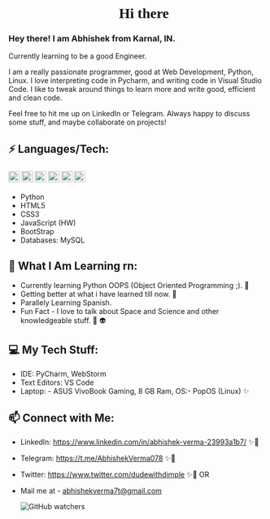 <h1 align="Center" style="font-family: 'JetBrains Mono'"> 👋 Hi there </h1>
<h3>Hey there! I am Abhishek from Karnal, IN.</h3>
Currently learning to be a good Engineer.

I am a really passionate programmer, good at Web Development, Python, Linux. I love interpreting code in Pycharm, and writing code in Visual Studio Code. I like to tweak around things to learn more and write good, efficient and clean code.

Feel free to hit me up on LinkedIn or Telegram. Always happy to discuss some stuff, and maybe collaborate on projects!


## ⚡ Languages/Tech:
<h3>
<img src = "https://cdn3.iconfinder.com/data/icons/logos-and-brands-adobe/512/267_Python-512.png" width = "22">
<img src = "https://cdn.iconscout.com/icon/free/png-256/html5-40-1175193.png" width = "22">
<img src = "https://cdn4.iconfinder.com/data/icons/social-media-logos-6/512/121-css3-512.png" width = "22">
<img src = "https://upload.wikimedia.org/wikipedia/commons/thumb/9/99/Unofficial_JavaScript_logo_2.svg/1024px-Unofficial_JavaScript_logo_2.svg.png" width = "22">
<img src = "https://cdn.iconscout.com/icon/free/png-256/bootstrap-226077.png" width = "22">
<img src = "https://i2.wp.com/blogs.perficient.com/files/2015/09/Azure-SQL-Database.png?fit=512%2C512&ssl=1" width = "22">
</h3>

 - Python 
 - HTML5 
 - CSS3 
 - JavaScript (HW) 
 - BootStrap    
 - Databases: MySQL      

##  👀 What I Am Learning rn:

- Currently learning Python OOPS (Object Oriented Programming ;). 🧠
- Getting better at what i have learned till now. 🧠
- Parallely Learning Spanish.
- Fun Fact - I love to talk about Space and Science and other knowledgeable stuff. 🌌 👽


##  💻 My Tech Stuff:

 - IDE: PyCharm, WebStorm
 - Text Editors: VS Code
 - Laptop:
			- ASUS VivoBook Gaming, 8 GB Ram, OS:- PopOS (Linux) ✨

## 📫  Connect with Me:

 - LinkedIn: https://www.linkedin.com/in/abhishek-verma-23993a1b7/  ✨👨
 - Telegram: https://t.me/AbhishekVerma078  ✨👨
 - Twitter: https://www.twitter.com/dudewithdimple  ✨👨
	OR
 - Mail me at - abhishekverma7t@gmail.com

 
      ![GitHub watchers](https://img.shields.io/github/watchers/itsAbhishekV/itsAbhishekV?label=Watch&logo=GitHub&style=for-the-badge)
